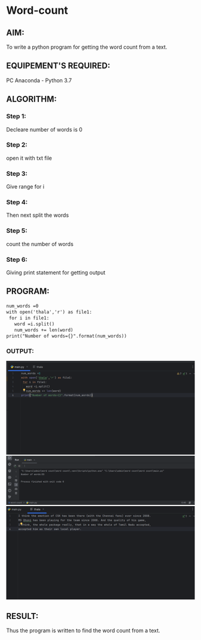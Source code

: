 # Word-count
## AIM:
To write a python program for getting the word count from a text.
## EQUIPEMENT'S REQUIRED: 
PC
Anaconda - Python 3.7
## ALGORITHM: 
### Step 1:
Decleare number of words is 0

### Step 2: 
open it with txt file
 
### Step 3: 
Give range for i

### Step 4:
Then next split the words  

### Step 5: 
count the number of words

### Step 6: 
Giving print statement for getting output

## PROGRAM:
```
num_words =0
with open('thala','r') as file1:
 for i in file1:
   word =i.split()
   num_words += len(word)
print("Number of words={}".format(num_words))
```

### OUTPUT:
![Alt text](image.png)
![Alt text](image-1.png)
![Alt text](image-2.png)


## RESULT:
Thus the program is written to find the word count from a text.
